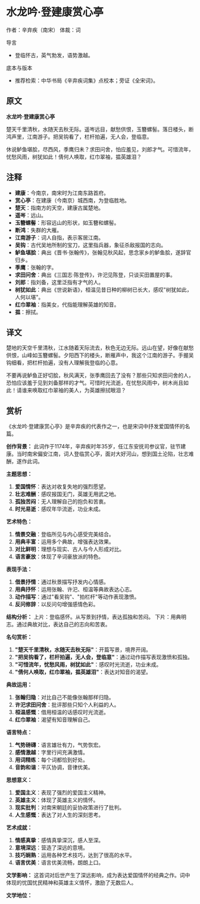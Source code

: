<!--
 * @Author: ylmzfun ylmzfun@163.com
 * @Date: 2025-10-04 07:38:51
 * @LastEditors: ylmzfun ylmzfun@163.com
 * @LastEditTime: 2025-10-04 07:38:51
 * @FilePath: /Users/ylmzfun/Documents/study/note/poetry/诗词/词/水龙吟·登建康赏心亭.md
 * @Description: 古文辞章汇编 - 传承中华文化经典
-->
# 水龙吟·登建康赏心亭

作者：辛弃疾（南宋）
体裁：词

导言
- 登临怀古，英气勃发，语势激越。

底本与版本
- 推荐检索：中华书局《辛弃疾词集》点校本；旁证《全宋词》。

## 原文

**水龙吟·登建康赏心亭**

楚天千里清秋，水随天去秋无际。遥岑远目，献愁供恨，玉簪螺髻。落日楼头，断鸿声里，江南游子。把吴钩看了，栏杆拍遍，无人会，登临意。

休说鲈鱼堪脍，尽西风，季鹰归未？求田问舍，怕应羞见，刘郎才气。可惜流年，忧愁风雨，树犹如此！倩何人唤取，红巾翠袖，揾英雄泪？

## 注释

- **建康**：今南京，南宋时为江南东路首府。
- **赏心亭**：在建康（今南京）城西南，为登临胜地。
- **楚天**：指南方的天空，建康古属楚地。
- **遥岑**：远山。
- **玉簪螺髻**：形容远山的形状，如玉簪和螺髻。
- **断鸿**：失群的大雁。
- **江南游子**：词人自指，表示客居江南。
- **吴钩**：古代吴地所制的宝刀，这里指兵器，象征杀敌报国的志向。
- **鲈鱼堪脍**：典出《晋书·张翰传》，张翰见秋风起，思念家乡的鲈鱼脍，遂辞官归乡。
- **季鹰**：张翰的字。
- **求田问舍**：典出《三国志·陈登传》，许汜见陈登，只谈买田置屋的事。
- **刘郎**：指刘备，这里泛指有才气的人。
- **树犹如此**：典出《世说新语》，桓温见昔日种的柳树已长大，感叹"树犹如此，人何以堪"。
- **红巾翠袖**：指美女，代指能理解英雄的知音。
- **揾**：擦拭。

## 译文

楚地的天空千里清秋，江水随着天际流去，秋色无边无际。远山在望，好像在献愁供恨，山峰如玉簪螺髻。夕阳西下的楼头，断雁声中，我这个江南的游子。手握吴钩细看，把栏杆拍遍，没有人理解我登临的心意。

不要再说鲈鱼正好切脍，秋风满天，张季鹰回去了没有？那些只知求田问舍的人，恐怕应该羞于见到刘备那样的才气。可惜时光流逝，在忧愁风雨中，树木尚且如此！请谁来唤取红巾翠袖的美人，为英雄擦拭眼泪？

## 赏析

《水龙吟·登建康赏心亭》是辛弃疾的代表作之一，也是宋词中抒发爱国情怀的名篇。

**创作背景：**
此词作于1174年，辛弃疾时年35岁，任江东安抚司参议官，驻节建康。当时南宋偏安江南，词人登临赏心亭，面对大好河山，想到国土沦陷，壮志难酬，遂作此词。

**主题思想：**
1. **爱国情怀**：表达对收复失地的强烈愿望。
2. **壮志难酬**：感叹报国无门，英雄无用武之地。
3. **孤独苦闷**：无人理解自己的抱负和苦衷。
4. **时光易逝**：感叹年华流逝，功业未成。

**艺术特色：**
1. **情景交融**：登临所见与内心感受完美结合。
2. **用典丰富**：运用多个典故，增强表达效果。
3. **对比鲜明**：理想与现实、古人与今人形成对比。
4. **语言豪放**：体现了辛词豪放派的特色。

**表现手法：**
1. **借景抒情**：通过秋景描写抒发内心情感。
2. **用典抒怀**：运用张翰、许汜、桓温等典故表达心志。
3. **动作描写**：通过"看吴钩"、"拍栏杆"等动作表现激愤。
4. **反问修辞**：以反问句增强感情色彩。

**结构分析：**
上片：登临感怀。从写景到抒情，表达孤独和苦闷。
下片：用典明志。通过典故对比，表达自己的志向和苦衷。

**名句赏析：**
1. **"楚天千里清秋，水随天去秋无际"**：开篇写景，境界开阔。
2. **"把吴钩看了，栏杆拍遍，无人会，登临意"**：通过动作描写表现激愤和孤独。
3. **"可惜流年，忧愁风雨，树犹如此"**：感叹时光流逝，功业未成。
4. **"倩何人唤取，红巾翠袖，揾英雄泪"**：表达对知音的渴望。

**典故运用：**
1. **张翰归隐**：对比自己不能像张翰那样归隐。
2. **许汜求田问舍**：批评那些只知个人利益的人。
3. **桓温感慨**：借用桓温的话感叹时光流逝。
4. **红巾翠袖**：渴望有知音理解自己。

**语言特点：**
1. **气势磅礴**：语言雄壮有力，气势恢宏。
2. **感情激越**：字里行间充满激情。
3. **用词精练**：每个词都恰到好处。
4. **音韵和谐**：平仄协调，音律优美。

**思想意义：**
1. **爱国主义**：表现了强烈的爱国主义精神。
2. **英雄主义**：体现了英雄主义的情怀。
3. **现实批判**：对南宋朝廷的妥协政策进行了批判。
4. **人生感慨**：表达了对人生的深刻思考。

**艺术成就：**
1. **情感真挚**：感情真挚深沉，感人至深。
2. **意境深远**：营造了深远的意境。
3. **技巧娴熟**：运用各种艺术技巧，达到了很高的水平。
4. **语言优美**：语言优美流畅，朗朗上口。

**文学影响：**
这首词对后世产生了深远影响，成为表达爱国情怀的经典之作。词中体现的忧国忧民精神和英雄主义情怀，激励了无数后人。

**文学地位：**

